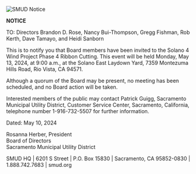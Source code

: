 <!-- Page 1 -->
![SMUD Notice](https://www.smud.org/images/smud-logo.png)

**NOTICE**

TO: Directors Brandon D. Rose, Nancy Bui-Thompson, Gregg Fishman, Rob Kerth, Dave Tamayo, and Heidi Sanborn

This is to notify you that Board members have been invited to the Solano 4 Wind Project Phase 4 Ribbon Cutting. This event will be held Monday, May 13, 2024, at 9:00 a.m., at the Solano East Laydown Yard, 7359 Montezuma Hills Road, Rio Vista, CA 94571.

Although a quorum of the Board may be present, no meeting has been scheduled, and no Board action will be taken.

Interested members of the public may contact Patrick Guigg, Sacramento Municipal Utility District, Customer Service Center, Sacramento, California, telephone number 1-916-732-5507 for further information.

Dated: May 10, 2024

Rosanna Herber, President  
Board of Directors  
Sacramento Municipal Utility District  

SMUD HQ | 6201 S Street | P.O. Box 15830 | Sacramento, CA 95852-0830 | 1.888.742.7683 | smud.org
